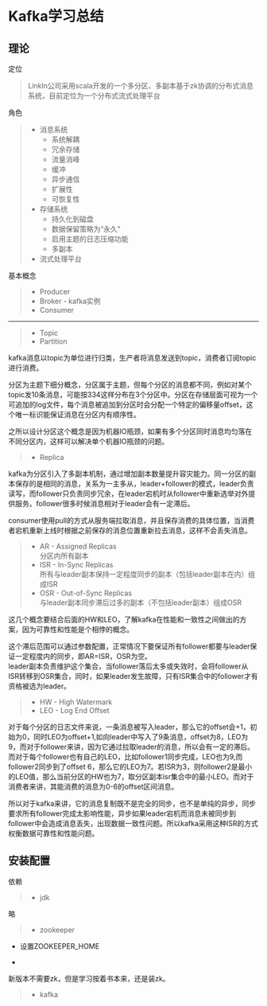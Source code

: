 # Kafka学习总结

## 理论

定位
> LinkIn公司采用scala开发的一个多分区、多副本基于zk协调的分布式消息系统，目前定位为一个分布式流式处理平台  

角色
> * 消息系统  
>   * 系统解耦
>   * 冗余存储
>   * 流量消峰
>   * 缓冲
>   * 异步通信
>   * 扩展性
>   * 可恢复性
> * 存储系统
>   * 持久化到磁盘
>   * 数据保留策略为“永久”
>   * 启用主题的日志压缩功能
>   * 多副本
> * 流式处理平台

基本概念
> * Producer
> * Broker - kafka实例
> * Consumer  

---

> * Topic
> * Partition  

kafka消息以topic为单位进行归类，生产者将消息发送到topic，消费者订阅topic进行消费。  

分区为主题下细分概念，分区属于主题，但每个分区的消息都不同，例如对某个topic发10条消息，可能按334这样分布在3个分区中。分区在存储层面可视为一个可追加的log文件，每个消息被追加到分区时会分配一个特定的偏移量offset，这个唯一标识能保证消息在分区内有顺序性。  

之所以设计分区这个概念是因为机器IO瓶颈，如果有多个分区同时消息均匀落在不同分区内，这样可以解决单个机器IO瓶颈的问题。

> * Replica
  
kafka为分区引入了多副本机制，通过增加副本数量提升容灾能力。同一分区的副本保存的是相同的消息，关系为一主多从，leader+follower的模式，leader负责读写，而follower只负责同步冗余，在leader宕机时从follower中重新选举对外提供服务。follower很多时候消息相对于leader会有一定滞后。

consumer使用pull的方式从服务端拉取消息，并且保存消费的具体位置，当消费者宕机重新上线时根据之前保存的消息位置重新拉去消息，这样不会丢失消息。

> * AR - Assigned Replicas  
>   分区内所有副本
> * ISR - In-Sync Replicas  
>   所有与leader副本保持一定程度同步的副本（包括leader副本在内）组成ISR
> * OSR - Out-of-Sync Replicas  
> 与leader副本同步滞后过多的副本（不包括leader副本）组成OSR

这几个概念要结合后面的HW和LEO，了解kafka在性能和一致性之间做出的方案，因为可靠性和性能是个相悖的概念。

这个滞后范围可以通过参数配置，正常情况下要保证所有follower都要与leader保证一定程度内的同步，即AR=ISR，OSR为空。  
leader副本负责维护这个集合，当follower落后太多或失效时，会将follower从ISR转移到OSR集合，同时，如果leader发生故障，只有ISR集合中的follower才有资格被选为leader。

> * HW - High Watermark
> * LEO - Log End Offset  

对于每个分区的日志文件来说，一条消息被写入leader，那么它的offset会+1，初始为0，同时LEO为offset+1,如向leader中写入了9条消息，offset为8，LEO为9，而对于follower来讲，因为它通过拉取leader的消息，所以会有一定的滞后。而对于每个follower也有自己的LEO，比如follower1同步完成，LEO也为9,而follower2同步到了offset 6，那么它的LEO为7。若ISR为3，则follower2是最小的LEO值，那么当前分区的HW也为7，取分区副本isr集合中的最小LEO。而对于消费者来讲，其能消费的消息为0-6的offset区间消息。  

所以对于kafka来讲，它的消息复制既不是完全的同步，也不是单纯的异步，同步要求所有follower完成太影响性能，异步如果leader宕机而消息未被同步到follower中会造成消息丢失，出现数据一致性问题。所以kafka采用这种ISR的方式权衡数据可靠性和性能问题。



## 安装配置

依赖

> * jdk  

略
> * zookeeper  
* 设置ZOOKEEPER_HOME
  
* 
新版本不需要zk，但是学习按着书本来，还是装zk。
> * kafka
